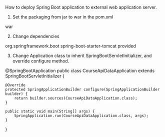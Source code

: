 
How to deploy Spring Boot application to external web application server.

1. Set the packaging from jar to war in the pom.xml

<packaging>war</packaging>


2. Change dependencies
<dependency>
    <groupId>org.springframework.boot</groupId>
    <artifactId>spring-boot-starter-tomcat</artifactId>
    <scope>provided</scope>
</dependency>


3. Change Application class to inherit SpringBootServletInitializer, and override configure method.

@SpringBootApplication
public class CourseApiDataApplication extends SpringBootServletInitializer {

	@Override
	protected SpringApplicationBuilder configure(SpringApplicationBuilder builder) {
		return builder.sources(CourseApiDataApplication.class);
	}

	public static void main(String[] args) {
		SpringApplication.run(CourseApiDataApplication.class, args);
	}
}

